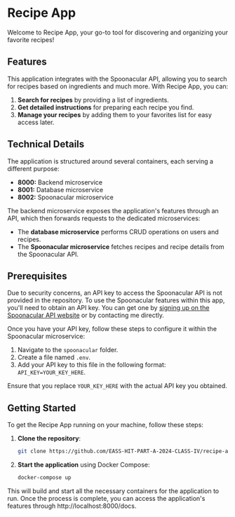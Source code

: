 # Recipe App

Welcome to Recipe App, your go-to tool for discovering and organizing your favorite recipes!

## Features

This application integrates with the Spoonacular API, allowing you to search for recipes based on ingredients and much more. With Recipe App, you can:

1. **Search for recipes** by providing a list of ingredients.
2. **Get detailed instructions** for preparing each recipe you find.
3. **Manage your recipes** by adding them to your favorites list for easy access later.

## Technical Details

The application is structured around several containers, each serving a different purpose:

- **8000:** Backend microservice
- **8001:** Database microservice
- **8002:** Spoonacular microservice

The backend microservice exposes the application's features through an API, which then forwards requests to the dedicated microservices:

- The **database microservice** performs CRUD operations on users and recipes.
- The **Spoonacular microservice** fetches recipes and recipe details from the Spoonacular API.

## Prerequisites

Due to security concerns, an API key to access the Spoonacular API is not provided in the repository. To use the Spoonacular features within this app, you'll need to obtain an API key. You can get one by [signing up on the Spoonacular API website](https://spoonacular.com/food-api/console#Dashboard) or by contacting me directly.

Once you have your API key, follow these steps to configure it within the Spoonacular microservice:

1. Navigate to the `spoonacular` folder.
2. Create a file named `.env`.
3. Add your API key to this file in the following format: `API_KEY=YOUR_KEY_HERE`.

Ensure that you replace `YOUR_KEY_HERE` with the actual API key you obtained.

## Getting Started

To get the Recipe App running on your machine, follow these steps:

1. **Clone the repository**:

   ```bash
   git clone https://github.com/EASS-HIT-PART-A-2024-CLASS-IV/recipe-app.git
   ```
2. **Start the application** using Docker Compose:

    ```bash
    docker-compose up
    ```


This will build and start all the necessary containers for the application to run. Once the process is complete, you can access the application's features through http://localhost:8000/docs.
